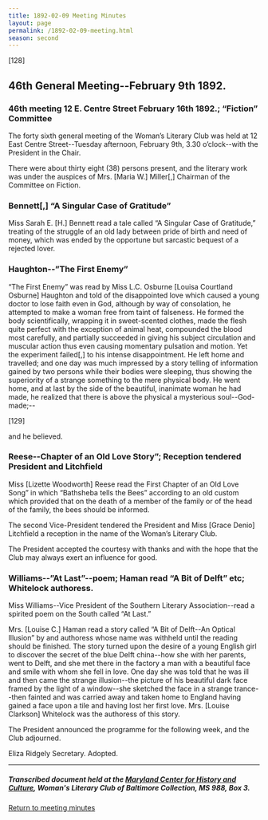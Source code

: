```yaml
---
title: 1892-02-09 Meeting Minutes
layout: page
permalink: /1892-02-09-meeting.html
season: second
---
```


<style>
    #maincontent{
        font-size:1.4em;
    }
</style>
[128]

## 46th General Meeting--February 9th 1892.

### 46th meeting 12 E. Centre Street February 16th 1892.; “Fiction” Committee

The forty sixth general meeting of the Woman’s Literary Club was held at 12 East Centre Street--Tuesday afternoon, February 9th, 3.30 o’clock--with the President in the Chair.

There were about thirty eight (38) persons present, and the literary work was under the auspices of Mrs. [Maria W.] Miller[,] Chairman of the Committee on Fiction.

### Bennett[,] “A Singular Case of Gratitude”

Miss Sarah E. [H.] Bennett read a tale called “A Singular Case of Gratitude,” treating of the struggle of an old lady between pride of birth and need of money, which was ended by the opportune but sarcastic bequest of a rejected lover.

### Haughton--”The First Enemy”

“The First Enemy” was read by Miss L.C. Osburne [Louisa Courtland Osburne] Haughton and told of the disappointed love which caused a young doctor to lose faith even in God, although by way of consolation, he attempted to make a woman free from taint of falseness. He formed the body scientifically, wrapping it in sweet-scented clothes, made the flesh quite perfect with the exception of animal heat, compounded the blood most carefully, and partially succeeded in giving his subject circulation and muscular action thus even causing momentary pulsation and motion. Yet the experiment failed[,] to his intense disappointment. He left home and travelled; and one day was much impressed by a story telling of information gained by two persons while their bodies were sleeping, thus showing the superiority of a strange something to the mere physical body. He went home, and at last by the side of the beautiful, inanimate woman he had made, he realized that there is above the physical a mysterious soul--God-made;--

[129]

and he believed.

### Reese--Chapter of an Old Love Story”; Reception tendered President and Litchfield

Miss [Lizette Woodworth] Reese read the First Chapter of an Old Love Song” in which “Bathsheba tells the Bees” according to an old custom which provided that on the death of a member of the family or of the head of the family, the bees should be informed.

The second Vice-President tendered the President and Miss [Grace Denio] Litchfield a reception in the name of the Woman’s Literary Club.

The President accepted the courtesy with thanks and with the hope that the Club may always exert an influence for good.

### Williams--”At Last”--poem; Haman read “A Bit of Delft” etc; Whitelock authoress.

Miss Williams--Vice President of the Southern Literary Association--read a spirited poem on the South called “At Last.”

Mrs. [Louise C.] Haman read a story called “A Bit of Delft--An Optical Illusion” by and authoress whose name was withheld until the reading should be finished. The story turned upon the desire of a young English girl to discover the secret of the blue Delft china--how she with her parents, went to Delft, and she met there in the factory a man with a beautiful face and smile with whom she fell in love. One day she was told that he was ill and then came the strange illusion--the picture of his beautiful dark face framed by the light of a window--she sketched the face in a strange trance--then fainted and was carried away and taken home to England having gained a face upon a tile and having lost her first love. Mrs. [Louise Clarkson] Whitelock was the authoress of this story.

The President announced the programme for the following week, and the Club adjourned.

Eliza Ridgely
Secretary.
Adopted.

<hr>

##### Transcribed document held at the [Maryland Center for History and Culture](http://mdhs.org/), Woman's Literary Club of Baltimore Collection, MS 988, Box 3. 

[Return to meeting minutes](https://elizajames.github.io/WLCB_draft/search/index.html?q=%2Bseason%3Asecond)
